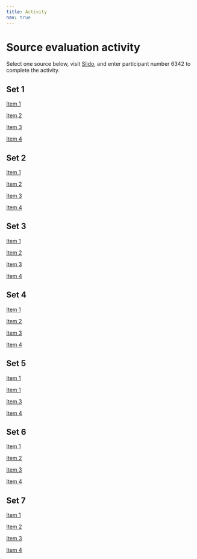 ```yaml
---
title: Activity
nav: true
---
```

# Source evaluation activity

Select one source below, visit [Slido](https://www.sli.do), and enter participant number 6342 to complete the activity.

## Set 1
<!--
Gerber, A. S., & Green, D. P. (2000). The effects of canvassing, telephone calls, and direct mail on voter turnout: A field experiment. *American Political Science Review, 94*(3), 653-663.-->
[Item 1](https://na01.alma.exlibrisgroup.com/view/action/uresolver.do;jsessionid=38FFB3F4FBB72539F4A08E73CAE53496.app03.na01.prod.alma.dc04.hosted.exlibrisgroup.com:1801?operation=resolveService&package_service_id=2229601219480001851&institutionId=1851&customerId=1840)

<!--
Vasilogambros, M. (2018, February 1). How voters with disabilities are blocked from the ballot box [Blog post].-->
[Item 2](https://www.pewtrusts.org/en/research-and-analysis/blogs/stateline/2018/02/01/how-voters-with-disabilities-are-blocked-from-the-ballot-box)

<!--
U.S. Census Bureau. (2019, April 23). Voter turnout rates among all voting age and major raical and ethnic groups were higher than in 2014.-->
[Item 3](https://www.census.gov/library/stories/2019/04/behind-2018-united-states-midterm-election-turnout.html)

<!--
Juenke, E. G., & Shepherd, J. (2008). Vote centers and voter turnout. In B. E. Cain, T. Donovan, and C. J. Tolbert (Eds.), *Democracy in the states: Experiments in election reform* (pp. 55-67). Washington, D.C.: Brookings Institution Press.
[Item 3](https://ida.lib.uidaho.edu:2127/lib/uidaho/reader.action?docID=472683&ppg=64)-->

<!--
Chalabi, M. (2016, October 29). Can't vote/won't vote: How turnout will decide the 2016 presidential election;
A lot of adults in the US simply cannot register to vote or can't take time off of work or childcare to do it - and their absence will affect this election. *The Guardian.*-->
[Item 4](http://ida.lib.uidaho.edu:2048/login?url=https://advance.lexis.com/api/permalink/a1e93219-8f78-4345-86f6-8065b97f5d22/?context=1516831)

## Set 2
<!--
Miller, P., Reynolds, R., & Singer, M. (2017). Mobilizing the young vote: Direct mail voter guides in the 2015 Chicago mayoral election. *Research & Politics, 4*(4), 2053168017738410.-->
[Item 1](https://na01.alma.exlibrisgroup.com/view/action/uresolver.do;jsessionid=B7DA917D4A9DFE540BA660FCFC33B22F.app05.na01.prod.alma.dc04.hosted.exlibrisgroup.com:1801?operation=resolveService&package_service_id=2229606793280001851&institutionId=1851&customerId=1840)

<!--
Stewart, K., & Taylor, J. (2018, March 23). Online voting: The solution to declining political engagement [Blog post]. *The RAND Blog.*-->
[Item 2](https://www.rand.org/blog/2018/03/online-voting-the-solution-to-declining-political-engagement.html)

<!--
U.S. Census Bureau. (2019, April 23). Voter turnout rates among all voting age and major raical and ethnic groups were higher than in 2014.-->
[Item 3](https://www.census.gov/library/stories/2019/04/behind-2018-united-states-midterm-election-turnout.html)

<!--
Editorial: Voter turnout crucial to national, local issues [Letter to the editor]. (2018, April 17). *The Marquette Tribune.*-->
[Item 4](http://ida.lib.uidaho.edu:2048/login?url=https://advance.lexis.com/api/permalink/4d352119-a856-4d30-b71e-ae7c161dbf73/?context=1516831)

## Set 3
<!--
Gerber, A. S., & Green, D. P. (2000). The effects of canvassing, telephone calls, and direct mail on voter turnout: A field experiment. *American Political Science Review, 94*(3), 653-663.-->
[Item 1](https://na01.alma.exlibrisgroup.com/view/action/uresolver.do;jsessionid=38FFB3F4FBB72539F4A08E73CAE53496.app03.na01.prod.alma.dc04.hosted.exlibrisgroup.com:1801?operation=resolveService&package_service_id=2229601219480001851&institutionId=1851&customerId=1840)

<!--
Green, D. P., & Gerber, A. S. (2015). *Get out the vote: How to increase voter turnout.* Washington, D.C.: Brookings Institution Press.
[Item 1](https://ida.lib.uidaho.edu:2127/lib/uidaho/reader.action?docID=5179909&ppg=100)-->

<!--
Cilluffo, A., & Fry, R. (2019, May 29). Gen Z, Millenials, and Gen X outvoted older generations in 2018 midterms.-->
[Item 2](https://www.pewresearch.org/fact-tank/2019/05/29/gen-z-millennials-and-gen-x-outvoted-older-generations-in-2018-midterms/)

<!--
Reichard, P. (2017, December 27). What to do with the vexing problem of poor voter turnout. *Deseret Morning News.*-->
[Item 3](http://ida.lib.uidaho.edu:2048/login?url=https://advance.lexis.com/api/permalink/d1a65ef2-2659-416d-863d-aa6aa9ebf6b1/?context=1516831)

<!--
Compulsory voting. (n.d.). In *Wikipedia.* Retrieved August 21, 2019.-->
[Item 4](https://en.wikipedia.org/wiki/Compulsory_voting)

## Set 4
<!--
Miller, P., Reynolds, R., & Singer, M. (2017). Mobilizing the young vote: Direct mail voter guides in the 2015 Chicago mayoral election. *Research & Politics, 4*(4), 2053168017738410.-->
[Item 1](https://na01.alma.exlibrisgroup.com/view/action/uresolver.do;jsessionid=B7DA917D4A9DFE540BA660FCFC33B22F.app05.na01.prod.alma.dc04.hosted.exlibrisgroup.com:1801?operation=resolveService&package_service_id=2229606793280001851&institutionId=1851&customerId=1840)

<!--
U.S. Census Bureau. (2019, April 23). Voter turnout rates among all voting age and major raical and ethnic groups were higher than in 2014.-->
[Item 2](https://www.census.gov/library/stories/2019/04/behind-2018-united-states-midterm-election-turnout.html)

<!--
Aly, W. (2017, January 20). Voting should be mandatory. *The New York Times.*-->
[Item 3](http://ida.lib.uidaho.edu:2048/login?url=https://advance.lexis.com/api/permalink/fdd58693-81b5-4542-a463-37f59a8bb0f3/?context=1516831)

<!--
Voter turnout. (n.d.). In *Wikipedia.* Retrieved August 21, 2019.-->
[Item 4](https://en.wikipedia.org/wiki/Voter_turnout)

## Set 5
<!--
Miller, P., Reynolds, R., & Singer, M. (2017). Mobilizing the young vote: Direct mail voter guides in the 2015 Chicago mayoral election. *Research & Politics, 4*(4), 2053168017738410.-->
[Item 1](https://na01.alma.exlibrisgroup.com/view/action/uresolver.do;jsessionid=B7DA917D4A9DFE540BA660FCFC33B22F.app05.na01.prod.alma.dc04.hosted.exlibrisgroup.com:1801?operation=resolveService&package_service_id=2229606793280001851&institutionId=1851&customerId=1840)

<!--
Stewart, K., & Taylor, J. (2018, March 23). Online voting: The solution to declining political engagement [Blog post]. *The RAND Blog.*-->
[Item 1](https://www.rand.org/blog/2018/03/online-voting-the-solution-to-declining-political-engagement.html)

<!--
Green, D. P., & Gerber, A. S. (2015). *Get out the vote: How to increase voter turnout.* Washington, D.C.: Brookings Institution Press.
[Item 2](https://ida.lib.uidaho.edu:2127/lib/uidaho/reader.action?docID=5179909&ppg=100)-->

<!--
Reichard, P. (2017, December 27). What to do with the vexing problem of poor voter turnout. *Deseret Morning News.*-->
[Item 3](http://ida.lib.uidaho.edu:2048/login?url=https://advance.lexis.com/api/permalink/d1a65ef2-2659-416d-863d-aa6aa9ebf6b1/?context=1516831)

<!--
Voter turnout. (n.d.). In *Wikipedia.* Retrieved August 21, 2019.-->
[Item 4](https://en.wikipedia.org/wiki/Voter_turnout)

## Set 6
<!--
Gerber, A. S., & Green, D. P. (2000). The effects of canvassing, telephone calls, and direct mail on voter turnout: A field experiment. *American Political Science Review, 94*(3), 653-663.-->
[Item 1](https://na01.alma.exlibrisgroup.com/view/action/uresolver.do;jsessionid=38FFB3F4FBB72539F4A08E73CAE53496.app03.na01.prod.alma.dc04.hosted.exlibrisgroup.com:1801?operation=resolveService&package_service_id=2229601219480001851&institutionId=1851&customerId=1840)

<!--
Vasilogambros, M. (2018, February 1). How voters with disabilities are blocked from the ballot box [Blog post].-->
[Item 2](https://www.pewtrusts.org/en/research-and-analysis/blogs/stateline/2018/02/01/how-voters-with-disabilities-are-blocked-from-the-ballot-box)

<!--
Editorial: Voter turnout crucial to national, local issues [Letter to the editor]. (2018, April 17). *The Marquette Tribune.*-->
[Item 3](http://ida.lib.uidaho.edu:2048/login?url=https://advance.lexis.com/api/permalink/4d352119-a856-4d30-b71e-ae7c161dbf73/?context=1516831)

<!--
Compulsory voting. (n.d.). In *Wikipedia.* Retrieved August 21, 2019.-->
[Item 4](https://en.wikipedia.org/wiki/Compulsory_voting)

## Set 7
<!--
Miller, P., Reynolds, R., & Singer, M. (2017). Mobilizing the young vote: Direct mail voter guides in the 2015 Chicago mayoral election. *Research & Politics, 4*(4), 2053168017738410.-->
[Item 1](https://na01.alma.exlibrisgroup.com/view/action/uresolver.do;jsessionid=B7DA917D4A9DFE540BA660FCFC33B22F.app05.na01.prod.alma.dc04.hosted.exlibrisgroup.com:1801?operation=resolveService&package_service_id=2229606793280001851&institutionId=1851&customerId=1840)

<!--
Juenke, E. G., & Shepherd, J. (2008). Vote centers and voter turnout. In B. E. Cain, T. Donovan, and C. J. Tolbert (Eds.), *Democracy in the states: Experiments in election reform* (pp. 55-67). Washington, D.C.: Brookings Institution Press.
[Item 1](https://ida.lib.uidaho.edu:2127/lib/uidaho/reader.action?docID=472683&ppg=64)-->

<!--
Cilluffo, A., & Fry, R. (2019, May 29). Gen Z, Millenials, and Gen X outvoted older generations in 2018 midterms.-->
[Item 2](https://www.pewresearch.org/fact-tank/2019/05/29/gen-z-millennials-and-gen-x-outvoted-older-generations-in-2018-midterms/)

<!--
Aly, W. (2017, January 20). Voting should be mandatory. *The New York Times.*-->
[Item 3](http://ida.lib.uidaho.edu:2048/login?url=https://advance.lexis.com/api/permalink/fdd58693-81b5-4542-a463-37f59a8bb0f3/?context=1516831)

<!--
Chalabi, M. (2016, October 29). Can't vote/won't vote: How turnout will decide the 2016 presidential election;
A lot of adults in the US simply cannot register to vote or can't take time off of work or childcare to do it - and their absence will affect this election. *The Guardian.*-->
[Item 4](http://ida.lib.uidaho.edu:2048/login?url=https://advance.lexis.com/api/permalink/a1e93219-8f78-4345-86f6-8065b97f5d22/?context=1516831)

